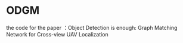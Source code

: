 # ODGM
the code for the paper ：Object Detection is enough: Graph Matching Network for Cross-view UAV Localization
